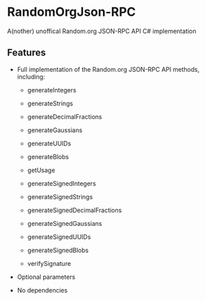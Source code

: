 RandomOrgJson-RPC
=================

A(nother) unoffical Random.org JSON-RPC API C# implementation

Features
--------

* Full implementation of the Random.org JSON-RPC API methods, including:
    * generateIntegers
    * generateStrings
    * generateDecimalFractions
    * generateGaussians
    * generateUUIDs
    * generateBlobs
    * getUsage

	* generateSignedIntegers
    * generateSignedStrings
    * generateSignedDecimalFractions
    * generateSignedGaussians
    * generateSignedUUIDs
    * generateSignedBlobs
	* verifySignature

* Optional parameters
* No dependencies
